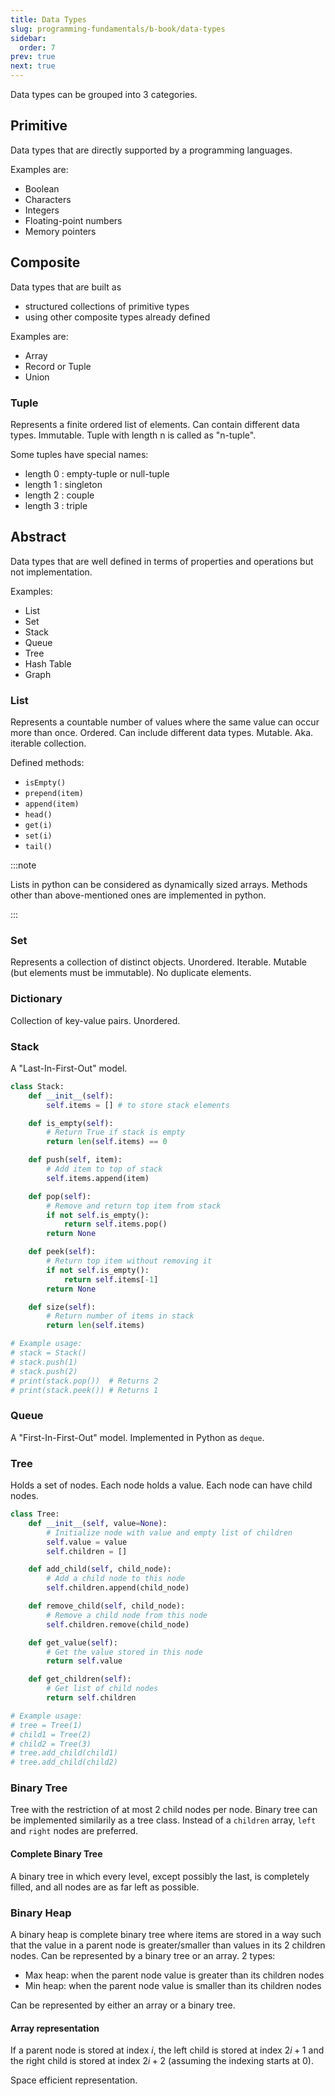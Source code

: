 ```yaml
---
title: Data Types
slug: programming-fundamentals/b-book/data-types
sidebar:
  order: 7
prev: true
next: true
---
```


Data types can be grouped into 3 categories.

## Primitive

Data types that are directly supported by a programming languages.

Examples are:

- Boolean
- Characters
- Integers
- Floating-point numbers
- Memory pointers

## Composite

Data types that are built as

- structured collections of primitive types
- using other composite types already defined

Examples are:

- Array
- Record or Tuple
- Union

### Tuple

Represents a finite ordered list of elements. Can contain different data types.
Immutable. Tuple with length n is called as "n-tuple".

Some tuples have special names:

- length 0 : empty-tuple or null-tuple
- length 1 : singleton
- length 2 : couple
- length 3 : triple

## Abstract

Data types that are well defined in terms of properties and operations but not
implementation.

Examples:

- List
- Set
- Stack
- Queue
- Tree
- Hash Table
- Graph

### List

Represents a countable number of values where the same value can occur more than
once. Ordered. Can include different data types. Mutable. Aka. iterable
collection.

Defined methods:

- `isEmpty()`
- `prepend(item)`
- `append(item)`
- `head()`
- `get(i)`
- `set(i)`
- `tail()`

:::note

Lists in python can be considered as dynamically sized arrays. Methods other
than above-mentioned ones are implemented in python.

:::

### Set

Represents a collection of distinct objects. Unordered. Iterable. Mutable (but
elements must be immutable). No duplicate elements.

### Dictionary

Collection of key-value pairs. Unordered.

### Stack

A "Last-In-First-Out" model.

```py
class Stack:
    def __init__(self):
        self.items = [] # to store stack elements

    def is_empty(self):
        # Return True if stack is empty
        return len(self.items) == 0

    def push(self, item):
        # Add item to top of stack
        self.items.append(item)

    def pop(self):
        # Remove and return top item from stack
        if not self.is_empty():
            return self.items.pop()
        return None

    def peek(self):
        # Return top item without removing it
        if not self.is_empty():
            return self.items[-1]
        return None

    def size(self):
        # Return number of items in stack
        return len(self.items)

# Example usage:
# stack = Stack()
# stack.push(1)
# stack.push(2)
# print(stack.pop())  # Returns 2
# print(stack.peek()) # Returns 1
```

### Queue

A "First-In-First-Out" model. Implemented in Python as `deque`.

### Tree

Holds a set of nodes. Each node holds a value. Each node can have child nodes.

```py
class Tree:
    def __init__(self, value=None):
        # Initialize node with value and empty list of children
        self.value = value
        self.children = []

    def add_child(self, child_node):
        # Add a child node to this node
        self.children.append(child_node)

    def remove_child(self, child_node):
        # Remove a child node from this node
        self.children.remove(child_node)

    def get_value(self):
        # Get the value stored in this node
        return self.value

    def get_children(self):
        # Get list of child nodes
        return self.children

# Example usage:
# tree = Tree(1)
# child1 = Tree(2)
# child2 = Tree(3)
# tree.add_child(child1)
# tree.add_child(child2)
```

### Binary Tree

Tree with the restriction of at most 2 child nodes per node. Binary tree can be
implemented similarily as a tree class. Instead of a `children` array, `left`
and `right` nodes are preferred.

#### Complete Binary Tree

A binary tree in which every level, except possibly the last, is completely
filled, and all nodes are as far left as possible.

### Binary Heap

A binary heap is complete binary tree where items are stored in a way such that
the value in a parent node is greater/smaller than values in its 2 children
nodes. Can be represented by a binary tree or an array. 2 types:

- Max heap: when the parent node value is greater than its children nodes
- Min heap: when the parent node value is smaller than its children nodes

Can be represented by either an array or a binary tree.

#### Array representation

If a parent node is stored at index $i$, the left child is stored at index
$2i + 1$ and the right child is stored at index $2i + 2$ (assuming the indexing
starts at 0).

Space efficient representation.
